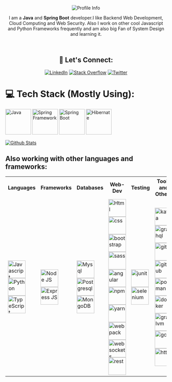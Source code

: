 <p align="center"><img alt="Profile Info" src="https://i.ibb.co/nMsmVtx/Screenshot-2023-02-19-at-12-59-44-AM.png"></p>

<div align="center">
  
I am a **Java** and **Spring Boot** developer.I like Backend Web Development, Cloud Computing and Web Security. Also I work on other cool Javascript and Python Frameworks frequently and am also big Fan of System Design and learning it.

<br> 
 
  ## 🤝 Let's Connect:
[![LinkedIn](https://img.shields.io/badge/LinkedIn-%230077B5.svg?logo=linkedin&logoColor=white)](https://www.linkedin.com/in/mihirsawant-25367a240/) [![Stack Overflow](https://img.shields.io/badge/-Stackoverflow-FE7A16?logo=stack-overflow&logoColor=white)](https://stackoverflow.com/users/19257751) [![Twitter](https://img.shields.io/badge/Twitter-%231DA1F2.svg?logo=Twitter&logoColor=white)](https://twitter.com/mihir_sawnt) 
  
</div>


# 💻 Tech Stack (Mostly Using):
<p><img alt="Java" height="80px" width="80px" src="https://user-images.githubusercontent.com/25181517/117201156-9a724800-adec-11eb-9a9d-3cd0f67da4bc.png " />
  <img alt="Spring Framework" height="80px" width="80px" src="https://user-images.githubusercontent.com/25181517/117201470-f6d56780-adec-11eb-8f7c-e70e376cfd07.png" />
  <img alt="Spring Boot" height="80px" width="80px" src="https://user-images.githubusercontent.com/25181517/183891303-41f257f8-6b3d-487c-aa56-c497b880d0fb.png" />
  <img alt="Hibernate" height="80px" width="80px" src="https://user-images.githubusercontent.com/25181517/117207493-49665200-adf4-11eb-808e-a9c0fcc2a0a0.png" />  
  
 [![Github Stats](https://github-readme-stats.vercel.app/api?username=MihSawant)](https://github.com/MihSawant/github-readme-stats)
  
</p>

##  Also working with other languages and frameworks:

<table>
  <tr>
    <th>Languages</th>
    <th>Frameworks</th>
    <th>Databases</th>
     <th>Web-Dev</th>
    <th>Testing</th>
    <th>Tools and Others</th>
  </tr>
  <tr>
    <td>
   <img alt="Javascript" height="55px" width="55px" src="https://user-images.githubusercontent.com/25181517/117447155-6a868a00-af3d-11eb-9cfe-245df15c9f3f.png" />
   <img alt="Python" height="55px" width="55px" src="https://user-images.githubusercontent.com/25181517/183423507-c056a6f9-1ba8-4312-a350-19bcbc5a8697.png" />
        <img alt="TypeScript" height="55px" width="55px" src="https://user-images.githubusercontent.com/25181517/183890598-19a0ac2d-e88a-4005-a8df-1ee36782fde1.png" />
    </td>
    <td>
 <img alt="Node JS" height="55px" width="55px" src="https://user-images.githubusercontent.com/25181517/183568594-85e280a7-0d7e-4d1a-9028-c8c2209e073c.png" />
    <img alt="Express JS" height="55px" width="55px" src="https://user-images.githubusercontent.com/25181517/183859966-a3462d8d-1bc7-4880-b353-e2cbed900ed6.png" />
    </td>
    <td>
       <img alt="Mysql" height="55px" width="55px" src="https://user-images.githubusercontent.com/25181517/183896128-ec99105a-ec1a-4d85-b08b-1aa1620b2046.png" />
      <img alt="Postgresql" height="55px" width="55px" src="https://user-images.githubusercontent.com/25181517/117208740-bfb78400-adf5-11eb-97bb-09072b6bedfc.png" />
      <img alt="MongoDB" height="55px" width="55px" src="https://user-images.githubusercontent.com/25181517/182884177-d48a8579-2cd0-447a-b9a6-ffc7cb02560e.png" />
    </td>
    <td>
       <img alt="Html" height="55px" width="55px" src="https://user-images.githubusercontent.com/25181517/192158954-f88b5814-d510-4564-b285-dff7d6400dad.png" />
      <img alt="css" height="55px" width="55px" src="https://user-images.githubusercontent.com/25181517/183898674-75a4a1b1-f960-4ea9-abcb-637170a00a75.png" />
          <img alt="bootstrap" height="55px" width="55px" src="https://user-images.githubusercontent.com/25181517/183898054-b3d693d4-dafb-4808-a509-bab54cf5de34.png" />  <img alt="sass" height="55px" width="55px" src="https://user-images.githubusercontent.com/25181517/192158956-48192682-23d5-4bfc-9dfb-6511ade346bc.png" />  <img alt="angular" height="55px" width="55px" src="https://user-images.githubusercontent.com/25181517/183890595-779a7e64-3f43-4634-bad2-eceef4e80268.png" />  <img alt="npm" height="55px" width="55px" src="https://user-images.githubusercontent.com/25181517/121401671-49102800-c959-11eb-9f6f-74d49a5e1774.png" />  <img alt="yarn" height="55px" width="55px" src="https://user-images.githubusercontent.com/25181517/183049794-a3dfaddd-22ee-4ffe-b0b4-549ccd4879f9.png" />     <img alt="webpack" height="55px" width="55px" src="https://user-images.githubusercontent.com/25181517/187955008-981340e6-b4cc-441b-80cf-7a5e94d29e7e.png" /> <img alt="websockets" height="55px" width="55px" src="https://user-images.githubusercontent.com/25181517/187070862-03888f18-2e63-4332-95fb-3ba4f2708e59.png" /><img alt="rest" height="55px" width="55px" src="https://user-images.githubusercontent.com/25181517/192107858-fe19f043-c502-4009-8c47-476fc89718ad.png" /></td>
    <td>
      <img alt="junit" height="55px" width="55px" src="https://user-images.githubusercontent.com/25181517/117533873-484d4480-afef-11eb-9fad-67c8605e3592.png" />
       <img alt="selenium" height="55px" width="55px" src="https://user-images.githubusercontent.com/25181517/184103699-d1b83c07-2d83-4d99-9a1e-83bd89e08117.png" /></td>
    <td>
      <img alt="kafka" height="55px" width="55px" src="https://user-images.githubusercontent.com/25181517/192107004-2d2fff80-d207-4916-8a3e-130fee5ee495.png" /><img alt="graphql" height="55px" width="55px" src="https://user-images.githubusercontent.com/25181517/192107856-aa92c8b1-b615-47c3-9141-ed0d29a90239.png" /><img alt="git" height="55px" width="55px" src="https://user-images.githubusercontent.com/25181517/192108372-f71d70ac-7ae6-4c0d-8395-51d8870c2ef0.png" /><img alt="github" height="55px" width="55px" src="https://user-images.githubusercontent.com/25181517/192108374-8da61ba1-99ec-41d7-80b8-fb2f7c0a4948.png" /><img alt="postman" height="55px" width="55px" src="https://user-images.githubusercontent.com/25181517/192109061-e138ca71-337c-4019-8d42-4792fdaa7128.png" /> <img alt="docker" height="55px" width="55px" src="https://user-images.githubusercontent.com/25181517/117207330-263ba280-adf4-11eb-9b97-0ac5b40bc3be.png" /><img alt="graalvm" height="55px" width="55px" src="https://user-images.githubusercontent.com/25181517/183017085-067f30b6-1032-4f89-adc4-ba917d6d0f3a.png" /> <img alt="gcp" height="55px" width="55px" src="https://user-images.githubusercontent.com/25181517/183911547-990692bc-8411-4878-99a0-43506cdb69cf.png" /> <img alt="http" height="55px" width="55px" src="https://user-images.githubusercontent.com/25181517/192107854-765620d7-f909-4953-a6da-36e1ef69eea6.png" /></td>
    </td>
  </tr>
</table>
